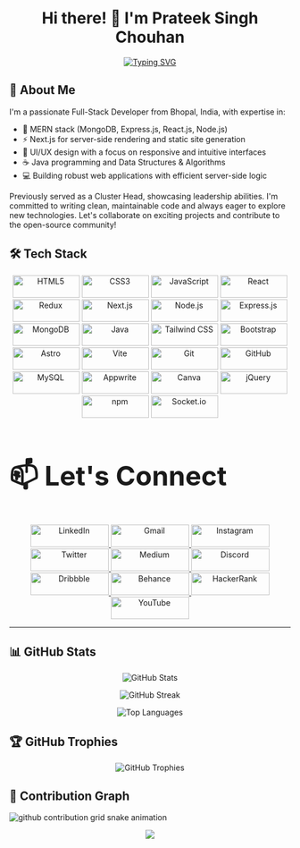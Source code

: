 <h1 align="center">Hi there! 👋 I'm Prateek Singh Chouhan</h1>

<p align="center">
  <a href="https://git.io/typing-svg"><img src="https://readme-typing-svg.herokuapp.com?font=Fira+Code&size=22&pause=1000&color=F75C7E&center=true&vCenter=true&width=435&lines=Full-Stack+Developer;MERN+Stack+Enthusiast;UI%2FUX+Designer;Open+Source+Contributor" alt="Typing SVG" /></a>
</p>

## 💫 About Me

I'm a passionate Full-Stack Developer from Bhopal, India, with expertise in:

- 🚀 MERN stack (MongoDB, Express.js, React.js, Node.js)
- ⚡ Next.js for server-side rendering and static site generation
- 🎨 UI/UX design with a focus on responsive and intuitive interfaces
- ☕ Java programming and Data Structures & Algorithms
- 💻 Building robust web applications with efficient server-side logic

Previously served as a Cluster Head, showcasing leadership abilities. I'm committed to writing clean, maintainable code and always eager to explore new technologies. Let's collaborate on exciting projects and contribute to the open-source community!

<h2>🛠️ Tech Stack</h2>

<p align="center">
  <img src="https://img.shields.io/badge/HTML5-E34F26?style=for-the-badge&logo=html5&logoColor=white" alt="HTML5" width="120" height="40" />
  <img src="https://img.shields.io/badge/CSS3-1572B6?style=for-the-badge&logo=css3&logoColor=white" alt="CSS3" width="120" height="40" />
  <img src="https://img.shields.io/badge/JavaScript-F7DF1E?style=for-the-badge&logo=javascript&logoColor=black" alt="JavaScript" width="120" height="40" />
  <img src="https://img.shields.io/badge/React-20232A?style=for-the-badge&logo=react&logoColor=61DAFB" alt="React" width="120" height="40" />
  <img src="https://img.shields.io/badge/Redux-593D88?style=for-the-badge&logo=redux&logoColor=white" alt="Redux" width="120" height="40" />
  <img src="https://img.shields.io/badge/Next.js-000000?style=for-the-badge&logo=next.js&logoColor=white" alt="Next.js" width="120" height="40" />
  <img src="https://img.shields.io/badge/Node.js-43853D?style=for-the-badge&logo=node.js&logoColor=white" alt="Node.js" width="120" height="40" />
  <img src="https://img.shields.io/badge/Express.js-404D59?style=for-the-badge" alt="Express.js" width="120" height="40" />
  <img src="https://img.shields.io/badge/MongoDB-4EA94B?style=for-the-badge&logo=mongodb&logoColor=white" alt="MongoDB" width="120" height="40" />
  <img src="https://img.shields.io/badge/Java-ED8B00?style=for-the-badge&logo=java&logoColor=white" alt="Java" width="120" height="40" />
  <img src="https://img.shields.io/badge/Tailwind_CSS-38B2AC?style=for-the-badge&logo=tailwind-css&logoColor=white" alt="Tailwind CSS" width="120" height="40" />
  <img src="https://img.shields.io/badge/Bootstrap-563D7C?style=for-the-badge&logo=bootstrap&logoColor=white" alt="Bootstrap" width="120" height="40" />
  <img src="https://img.shields.io/badge/Astro-FF5D01?style=for-the-badge&logo=astro&logoColor=white" alt="Astro" width="120" height="40" />
  <img src="https://img.shields.io/badge/Vite-646CFF?style=for-the-badge&logo=vite&logoColor=white" alt="Vite" width="120" height="40" />
  <img src="https://img.shields.io/badge/Git-F05032?style=for-the-badge&logo=git&logoColor=white" alt="Git" width="120" height="40" />
  <img src="https://img.shields.io/badge/GitHub-181717?style=for-the-badge&logo=github&logoColor=white" alt="GitHub" width="120" height="40" />
  <img src="https://img.shields.io/badge/MySQL-00000F?style=for-the-badge&logo=mysql&logoColor=white" alt="MySQL" width="120" height="40" />
  <img src="https://img.shields.io/badge/Appwrite-F02E65?style=for-the-badge&logo=appwrite&logoColor=white" alt="Appwrite" width="120" height="40" />
  <img src="https://img.shields.io/badge/Canva-00C4CC?style=for-the-badge&logo=canva&logoColor=white" alt="Canva" width="120" height="40" />
  <img src="https://img.shields.io/badge/jQuery-0769AD?style=for-the-badge&logo=jquery&logoColor=white" alt="jQuery" width="120" height="40" />
  <img src="https://img.shields.io/badge/npm-CB3837?style=for-the-badge&logo=npm&logoColor=white" alt="npm" width="120" height="40" />
  <img src="https://img.shields.io/badge/Socket.io-010101?style=for-the-badge&logo=socket.io&logoColor=white" alt="Socket.io" width="120" height="40" />
</p>

<h2 align="start" style="font-size: 48px;">📫 Let's Connect</h2>

<p align="center">
  <a href="https://www.linkedin.com/in/prateek-singh-chouhan-654486243/" target="_blank">
    <img src="https://img.shields.io/badge/-LinkedIn-0077B5?style=for-the-badge&logo=Linkedin&logoColor=white" alt="LinkedIn" width="140" height="40" />
  </a>
  <a href="mailto:email@prateeksinghchouhan007.com" target="_blank">
    <img src="https://img.shields.io/badge/-Gmail-D14836?style=for-the-badge&logo=Gmail&logoColor=white" alt="Gmail" width="140" height="40" />
  </a>
  <a href="https://www.instagram.com/__.prateeeeek.__/" target="_blank">
    <img src="https://img.shields.io/badge/-Instagram-E4405F?style=for-the-badge&logo=Instagram&logoColor=white" alt="Instagram" width="140" height="40" />
  </a>
  <a href="https://twitter.com/YourTwitterHandle" target="_blank">
    <img src="https://img.shields.io/badge/-Twitter-1DA1F2?style=for-the-badge&logo=Twitter&logoColor=white" alt="Twitter" width="140" height="40" />
  </a>
  <a href="https://medium.com/@YourMediumHandle" target="_blank">
    <img src="https://img.shields.io/badge/-Medium-12100E?style=for-the-badge&logo=Medium&logoColor=white" alt="Medium" width="140" height="40" />
  </a>
  <a href="https://discord.gg/YourDiscordInvite" target="_blank">
    <img src="https://img.shields.io/badge/-Discord-7289DA?style=for-the-badge&logo=Discord&logoColor=white" alt="Discord" width="140" height="40" />
  </a>
  <a href="https://dribbble.com/prateeeeek" target="_blank">
    <img src="https://img.shields.io/badge/-Dribbble-EA4C89?style=for-the-badge&logo=Dribbble&logoColor=white" alt="Dribbble" width="140" height="40" />
  </a>
  <a href="https://www.behance.net/prateeksinghc1" target="_blank">
    <img src="https://img.shields.io/badge/-Behance-1769FF?style=for-the-badge&logo=Behance&logoColor=white" alt="Behance" width="140" height="40" />
  </a>
  <a href="https://www.hackerrank.com/YourHackerRankProfile" target="_blank">
    <img src="https://img.shields.io/badge/-HackerRank-2EC866?style=for-the-badge&logo=HackerRank&logoColor=white" alt="HackerRank" width="140" height="40" />
  </a>
  <a href="https://www.youtube.com/channel/YourYouTubeChannel" target="_blank">
    <img src="https://img.shields.io/badge/-YouTube-FF0000?style=for-the-badge&logo=YouTube&logoColor=white" alt="YouTube" width="140" height="40" />
  </a>
</p>

---

## 📊 GitHub Stats

<p align="center">
  <img src="https://github-readme-stats.vercel.app/api?username=Prateeksingchn&show_icons=true&theme=radical" alt="GitHub Stats" />
</p>

<p align="center">
  <img src="https://github-readme-streak-stats.herokuapp.com/?user=Prateeksingchn&theme=radical" alt="GitHub Streak" />
</p>

<p align="center">
  <img src="https://github-readme-stats.vercel.app/api/top-langs/?username=Prateeksingchn&layout=compact&theme=radical" alt="Top Languages" />
</p>

## 🏆 GitHub Trophies

<p align="center">
  <img src="https://github-profile-trophy.vercel.app/?username=Prateeksingchn&theme=darkhub&no-frame=true&margin-w=15&column=7" alt="GitHub Trophies" />
</p>

## 🐍 Contribution Graph

<picture>
  <source media="(prefers-color-scheme: dark)" srcset="https://raw.githubusercontent.com/Prateeksingchn/Prateeksingchn/output/github-contribution-grid-snake-dark.svg">
  <source media="(prefers-color-scheme: light)" srcset="https://raw.githubusercontent.com/Prateeksingchn/Prateeksingchn/output/github-contribution-grid-snake.svg">
  <img alt="github contribution grid snake animation" src="https://raw.githubusercontent.com/Prateeksingchn/Prateeksingchn/output/github-contribution-grid-snake.svg">
</picture>

<p align="center">
  <img src="https://capsule-render.vercel.app/api?type=waving&color=gradient&height=100&section=footer" />
</p>
